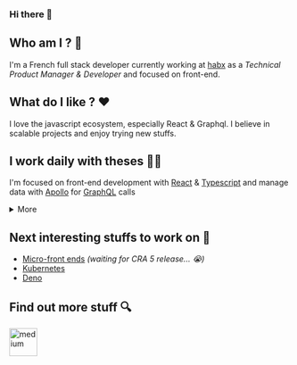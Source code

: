 ### Hi there 👋

## Who am I ? 🥸

I'm a French full stack developer currently working at [habx](https://www.habx.com) as a _Technical Product Manager & Developer_ and focused on front-end.

## What do I like ? ❤️

I love the javascript ecosystem, especially React & Graphql. 
I believe in scalable projects and enjoy trying new stuffs.


## I work daily with theses 👨‍💻

I'm focused on front-end development with [React](https://fr.reactjs.org/) & [Typescript](https://www.typescriptlang.org/)
and manage data with [Apollo](https://www.apollographql.com/docs/react/) for [GraphQL](https://graphql.org/) calls

<details>
  <summary>More</summary>

### Front-end

- [final-form](https://final-form.org/react)
- [react-table](https://react-table.tanstack.com/)
- [konva](https://konvajs.org/)
- [styled-component](https://styled-components.com/)
- [webpack](https://webpack.js.org/)
- [storybook](https://storybook.js.org/)

### Testing

- [Cypress](https://www.cypress.io/)
- [React Testing Library](https://testing-library.com/docs/react-testing-library/intro/)

### Back-end

- [Node](https://nodejs.org/en/)
- [Koa](https://koajs.com/)
- [TypeGraphQL](https://typegraphql.com/)
- [postgres](https://www.postgresql.org/) (little rusty on this one)

### Other...

- [Puppeteer](https://github.com/puppeteer/puppeteer)
- [eslint](https://eslint.org/)
- [prettier](https://prettier.io/)
- [Gatsby](https://www.gatsbyjs.com/)
- [Docusaurus](https://docusaurus.io/)
- [CircleCI](https://app.circleci.com/)
- [Docker](https://www.docker.com/)

</details>

## Next interesting stuffs to work on 👀

- [Micro-front ends](https://webpack.js.org/concepts/module-federation/) _(waiting for CRA 5 release... 😭)_
- [Kubernetes](https://kubernetes.io/) 
- [Deno](https://deno.land/)

## Find out more stuff 🔍

<div style="display: flex; align-items: center; gap: 24px;">
    <a href="https://medium.com/@jean.dessane" target="_blank"> 
        <img height="50" src="https://upload.wikimedia.org/wikipedia/commons/thumb/e/ec/Medium_logo_Monogram.svg/195px-Medium_logo_Monogram.svg.png"  alt="medium"/>
    </a>
</div> 

